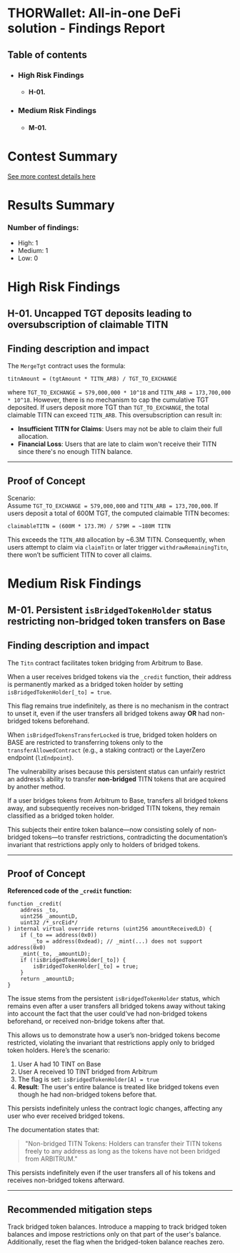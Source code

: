 # THORWallet: All-in-one DeFi solution - Findings Report

## Table of contents
- ### High Risk Findings
    - #### H-01. 
- ### Medium Risk Findings
    - #### M-01. 

# <a id='contest-summary'></a>Contest Summary

[See more contest details here](https://code4rena.com/audits/2025-02-thorwallet)

# <a id='results-summary'></a>Results Summary

### Number of findings:
- High: 1
- Medium: 1
- Low: 0


# High Risk Findings

## <a id='H-01'></a>H-01. Uncapped TGT deposits leading to oversubscription of claimable TITN
## Finding description and impact

The `MergeTgt` contract uses the formula:

```solidity
titnAmount = (tgtAmount * TITN_ARB) / TGT_TO_EXCHANGE
```

where `TGT_TO_EXCHANGE = 579,000,000 * 10^18` and `TITN_ARB = 173,700,000 * 10^18`. However, there is no mechanism to cap the cumulative TGT deposited. If users deposit more TGT than `TGT_TO_EXCHANGE`, the total claimable TITN can exceed `TITN_ARB`. This oversubscription can result in:

- **Insufficient TITN for Claims**: Users may not be able to claim their full allocation.
- **Financial Loss**: Users that are late to claim won't receive their TITN since there's no enough TITN balance.

---

## Proof of Concept

Scenario:  
Assume `TGT_TO_EXCHANGE = 579,000,000` and `TITN_ARB = 173,700,000`. If users deposit a total of 600M TGT, the computed claimable TITN becomes:

```text
claimableTITN = (600M * 173.7M) / 579M = ~180M TITN
```

This exceeds the `TITN_ARB` allocation by ~6.3M TITN. Consequently, when users attempt to claim via `claimTitn` or later trigger `withdrawRemainingTitn`, there won’t be sufficient TITN to cover all claims.

# Medium Risk Findings
## <a id='M-01'></a>M-01. Persistent `isBridgedTokenHolder` status restricting non-bridged token transfers on Base
## Finding description and impact

The `Titn` contract facilitates token bridging from Arbitrum to Base.

When a user receives bridged tokens via the `_credit` function, their address is permanently marked as a bridged token holder by setting `isBridgedTokenHolder[_to] = true`.

This flag remains true indefinitely, as there is no mechanism in the contract to unset it, even if the user transfers all bridged tokens away **OR** had non-bridged tokens beforehand.

When `isBridgedTokensTransferLocked` is true, bridged token holders on BASE are restricted to transferring tokens only to the `transferAllowedContract` (e.g., a staking contract) or the LayerZero endpoint (`lzEndpoint`).

The vulnerability arises because this persistent status can unfairly restrict an address’s ability to transfer **non-bridged** TITN tokens that are acquired by another method.

If a user bridges tokens from Arbitrum to Base, transfers all bridged tokens away, and subsequently receives non-bridged TITN tokens, they remain classified as a bridged token holder.

This subjects their entire token balance—now consisting solely of non-bridged tokens—to transfer restrictions, contradicting the documentation’s invariant that restrictions apply only to holders of bridged tokens.

---

## Proof of Concept

**Referenced code of the `_credit` function:**

```solidity
function _credit(
    address _to,
    uint256 _amountLD,
    uint32 /*_srcEid*/
) internal virtual override returns (uint256 amountReceivedLD) {
    if (_to == address(0x0)) 
        _to = address(0xdead); // _mint(...) does not support address(0x0)
    _mint(_to, _amountLD);
    if (!isBridgedTokenHolder[_to]) {
        isBridgedTokenHolder[_to] = true;
    }
    return _amountLD;
}
```

The issue stems from the persistent `isBridgedTokenHolder` status, which remains even after a user transfers all bridged tokens away without taking into account the fact that the user could've had non-bridged tokens beforehand, or received non-bridge tokens after that.

This allows us to demonstrate how a user’s non-bridged tokens become restricted, violating the invariant that restrictions apply only to bridged token holders. Here’s the scenario:

1. User A had 10 TINT on Base  
2. User A received 10 TINT bridged from Arbitrum  
3. The flag is set: `isBridgedTokenHolder[A] = true`  
4. **Result**: The user's entire balance is treated like bridged tokens even though he had non-bridged tokens before that.  

This persists indefinitely unless the contract logic changes, affecting any user who ever received bridged tokens.

The documentation states that:

> "Non-bridged TITN Tokens: Holders can transfer their TITN tokens freely to any address as long as the tokens have not been bridged from ARBITRUM."

This persists indefinitely even if the user transfers all of his tokens and receives non-bridged tokens afterward.

---

## Recommended mitigation steps

Track bridged token balances. Introduce a mapping to track bridged token balances and impose restrictions only on that part of the user's balance. Additionally, reset the flag when the bridged-token balance reaches zero.